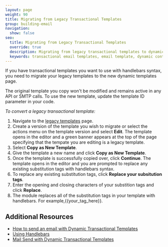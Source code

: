 ```yaml
---
layout: page
weight: 90
title: Migrating from Legacy Transactional Templates
group: building-email
navigation:
  show: false
seo:
  title: Migrating from Legacy Transactional Templates
  override: true
  description: Migrating from legacy transactional templates to dynamic transactional templates utilizing handlebars syntax.
  keywords: transactional email templates, email template, dynamic content, personalization, handlebars
---
```


If you have transactional templates you want to use with handlebars syntax, you need to migrate your legacy templates to the new dynamic templates page.

<call-out>

The original template you copy won't be modified and remains active in any API or SMTP calls. To use the new template, update the template ID parameter in your code.

</call-out>

*To convert a legacy transactional template:*

1. Navigate to the [legacy templates](https://sendgrid.com/templates) page.
1. Create a version of the template you wish to migrate or select the actions menu on the template version and select **Edit**. The template opens in the editor and a green banner appears at the top of the page specifying that the tempate you are editing is a legacy template.
1. Select **Copy as New Template**.
1. Give the template a new name and click **Copy as New Template**.
1. Once the template is successfully copied over, click **Continue**. The template opens in the editor and you are prompted to replace any existing substitution tags with handlebars syntax.
1. To replace any existing substitution tags, click **Replace your subsitution tags**.
1. Enter the opening and closing characters of your substition tags and click **Replace**.
1. The module replaces all of the substitution tags in your template with handlebars.
   For example,{{your_tag_here}}.

## Additional Resources

- [How to send an email with Dynamic Transactional Templates]({{root_url}}/knowledge-center/sending-email/how-to-send-an-email-with-dynamic-transactional-templates/)
- [Using Handlebars]({{root_url}}/knowledge-center/sending-email/using-handlebars/)
- [Mail Send with Dynamic Transactional Templates](https://dynamic-templates.api-docs.io/3.0)